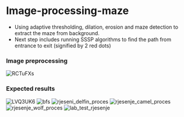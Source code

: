 # Image-processing-maze

- Using adaptive thresholding, dilation, erosion and maze detection to extract the maze from background.
- Next step includes running SSSP algorithms to find the path from entrance to exit (signified by 2 red dots)

### Image preprocessing
![RCTuFXs](https://user-images.githubusercontent.com/60628863/189531445-7f38bdd2-f2ad-4434-a7d4-dcfe519605bd.png)
### Expected results
![LVQ3UK6](https://user-images.githubusercontent.com/60628863/189531446-60d67774-f5ed-4b89-90d9-af8f1d62a868.png)
![bfs](https://user-images.githubusercontent.com/60628863/189531442-cf36059b-2408-4730-adb3-f971cf9e350b.png)
![rjeseni_delfin_proces](https://user-images.githubusercontent.com/60628863/189531689-4e565011-1d86-4589-a5dc-7107e1e4bdc4.png)
![rjesenje_camel_proces](https://user-images.githubusercontent.com/60628863/189531693-06937722-b552-47df-9253-7bc9c76c57ed.png)
![rjesenje_wolf_proces](https://user-images.githubusercontent.com/60628863/189531700-5595f709-b754-473a-bd6d-cdab512f8536.png)
![lab_test_rjesenje](https://user-images.githubusercontent.com/60628863/189531688-e08278cf-94cc-4acf-b536-751e52102fb1.png)
